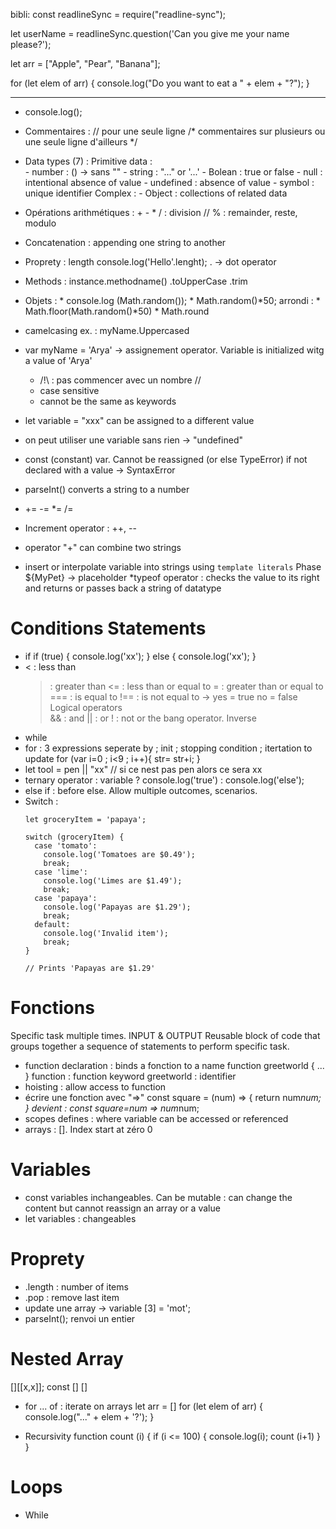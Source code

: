 bibli: const readlineSync = require("readline-sync");

let userName = readlineSync.question('Can you give me your name please?');

let arr = ["Apple", "Pear", "Banana"];

for (let elem of arr) {
  console.log("Do you want to eat a " + elem + "?");
}

<hr>

* console.log();

* Commentaires : 
				// pour une seule ligne
				/* commentaires sur plusieurs ou une seule  ligne d'ailleurs */
* Data types (7) : 
				Primitive data : 	
									- number : () -> sans ""
									- string : "..." or '...'
									- Bolean : true or false
									- null : intentional absence of value
									- undefined : absence of value
									- symbol : unique identifier
				Complex : 			- Object : collections of related data
* Opérations arithmétiques : 
							+
							-
							*
							/ : division //
							% : remainder, reste, modulo
* Concatenation : appending one string to another
* Proprety : 
		length
			console.log('Hello'.lenght);
								. -> dot operator
* Methods : instance.methodname()
			.toUpperCase
			.trim
* Objets : 
				* console.log (Math.random());
				* Math.random()*50;
	arrondi : 	* Math.floor(Math.random()*50)
				* Math.round
* camelcasing
		ex. : myName.Uppercased
* var myName 	= 'Arya'
				-> assignement operator. Variable is initialized witg a value of 'Arya'
	* /!\ : pas commencer avec un nombre //
	* case sensitive
	* cannot be the same as keywords
* let variable = "xxx"
				can be assigned to a different value
* on peut utiliser une variable sans rien -> "undefined"
* const (constant) var. Cannot be reassigned (or else TypeError)
	if not declared with a value -> SyntaxError
* parseInt() converts a string to a number
* 
	+=
	-=
	*=
	/=
* Increment operator : ++, --
* operator "+" can combine two strings
* insert or interpolate variable into strings using `template literals`
	Phase 	${MyPet}
			-> placeholder
*typeof operator : checks the value to its right and returns or passes back a string of datatype
# Conditions Statements

* if
	if (true) {
		console.log('xx');
	}	else {
		console.log('xx');
	}
*	< : less than
	> : greater than
	<= : less than or equal to
	>= : greater than or equal to
	=== : is equal to
	!== : is not equal to
		-> yes = true 	no = false
Logical operators	
	&& : and
	|| : or
	! : not or the bang operator. Inverse
* while
* for : 3 expressions seperate by ;
	init ; stopping condition ; itertation to update
	for (var i=0 ; i<9 ; i++){
		str= str+i;
	}
* let tool = pen || "xx"
	// si ce nest pas pen alors ce sera xx
* ternary operator : variable ? console.log('true') : console.log('else');
* else if : before else. Allow multiple outcomes, scenarios.
* Switch : 
	```
	let groceryItem = 'papaya';

	switch (groceryItem) {
	  case 'tomato':
	    console.log('Tomatoes are $0.49');
	    break;
	  case 'lime':
	    console.log('Limes are $1.49');
	    break;
	  case 'papaya':
	    console.log('Papayas are $1.29');
	    break;
	  default:
	    console.log('Invalid item');
	    break;
	}

	// Prints 'Papayas are $1.29'

# Fonctions

Specific task multiple times. 
	INPUT & OUTPUT
Reusable block of code that groups together a sequence of statements to perform specific task.
* function declaration : binds a fonction to a name
		function greetworld { ... }
			function : function keyword
			greetworld : identifier
* hoisting : allow access to function 
* écrire une fonction avec "=>"
	const square = (num) => {
	return num*num;
	}
devient : 
	const square=num => num*num;
* scopes defines : where variable can be accessed or referenced
* arrays : []. Index start at zéro 0
# Variables
* const variables inchangeables. Can be mutable : can change the content but cannot reassign an array or a value
* let variables : changeables
# Proprety
* .length : number of items
* .pop : remove last item
* update une array -> variable [3] = 'mot';
* parseInt(); renvoi un entier
# Nested Array
[][[x,x]]; const [] []

* for ... of : iterate on arrays
	let arr = []
	for (let elem of arr)
		{
			console.log("..." + elem + '?');
		}

* Recursivity 
	function count (i) {
	if (i <= 100) {
	console.log(i);
		count (i+1)
	}
}	
# Loops
* While